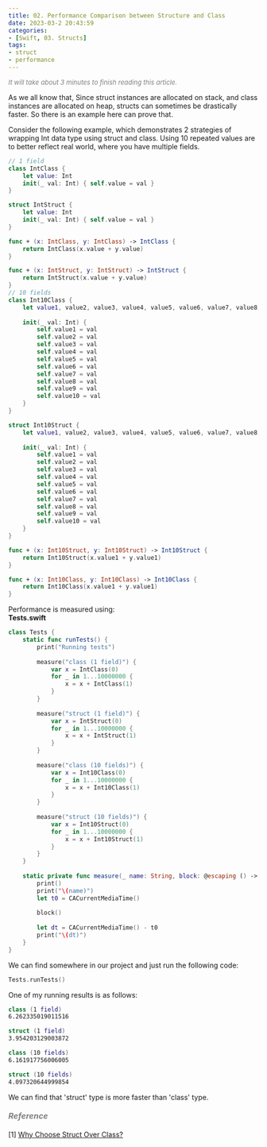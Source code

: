 ```yaml
---
title: 02. Performance Comparison between Structure and Class
date: 2023-03-2 20:43:59
categories: 
- [Swift, 03. Structs]
tags:
- struct
- performance
---
```


<font color=gray size=2>*It will take about 3 minutes to finish reading this article.*</font>

As we all know that, Since struct instances are allocated on stack, and class instances are allocated on heap, structs can sometimes be drastically faster.
So there is an example here can prove that.

Consider the following example, which demonstrates 2 strategies of wrapping Int data type using struct and class. Using 10 repeated values are to better reflect real world, where you have multiple fields.
```Swift
// 1 field 
class IntClass {
    let value: Int
    init(_ val: Int) { self.value = val }
}

struct IntStruct {
    let value: Int
    init(_ val: Int) { self.value = val }
}

func + (x: IntClass, y: IntClass) -> IntClass {
    return IntClass(x.value + y.value)
}

func + (x: IntStruct, y: IntStruct) -> IntStruct {
    return IntStruct(x.value + y.value)
}
// 10 fields
class Int10Class {
    let value1, value2, value3, value4, value5, value6, value7, value8, value9, value10: Int
    
    init(_ val: Int) {
        self.value1 = val
        self.value2 = val
        self.value3 = val
        self.value4 = val
        self.value5 = val
        self.value6 = val
        self.value7 = val
        self.value8 = val
        self.value9 = val
        self.value10 = val
    }
}

struct Int10Struct {
    let value1, value2, value3, value4, value5, value6, value7, value8, value9, value10: Int
    
    init(_ val: Int) {
        self.value1 = val
        self.value2 = val
        self.value3 = val
        self.value4 = val
        self.value5 = val
        self.value6 = val
        self.value7 = val
        self.value8 = val
        self.value9 = val
        self.value10 = val
    }
}

func + (x: Int10Struct, y: Int10Struct) -> Int10Struct {
    return Int10Struct(x.value1 + y.value1)
}

func + (x: Int10Class, y: Int10Class) -> Int10Class {
    return Int10Class(x.value1 + y.value1)
}

```
Performance is measured using:  
<strong>Tests.swift</strong>
```Swift
class Tests {
    static func runTests() {
        print("Running tests")
        
        measure("class (1 field)") {
            var x = IntClass(0)
            for _ in 1...10000000 {
                x = x + IntClass(1)
            }
        }
        
        measure("struct (1 field)") {
            var x = IntStruct(0)
            for _ in 1...10000000 {
                x = x + IntStruct(1)
            }
        }
        
        measure("class (10 fields)") {
            var x = Int10Class(0)
            for _ in 1...10000000 {
                x = x + Int10Class(1)
            }
        }
        
        measure("struct (10 fields)") {
            var x = Int10Struct(0)
            for _ in 1...10000000 {
                x = x + Int10Struct(1)
            }
        }
    }
    
    static private func measure(_ name: String, block: @escaping () -> ()) {
        print()
        print("\(name)")
        let t0 = CACurrentMediaTime()
        
        block()
        
        let dt = CACurrentMediaTime() - t0
        print("\(dt)")
    }
}
```
We can find somewhere in our project and just run the following code:
```Swift
Tests.runTests()
```
One of my running results is as follows:
```Swift
class (1 field)
6.262335019011516

struct (1 field)
3.954203129003872

class (10 fields)
6.161917756006005

struct (10 fields)
4.097320644999854
```
We can find that 'struct' type is more faster than 'class' type.

#### <font size=3 color=gray>*Reference*</font>
[1] [Why Choose Struct Over Class?](https://stackoverflow.com/questions/24232799/why-choose-struct-over-class?rq=1)

